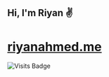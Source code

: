 ## Hi, I'm Riyan ✌️

# [riyanahmed.me](https://riyanahmed.me)

![Visits Badge](https://badges.pufler.dev/visits/riyanah/riyanah)
